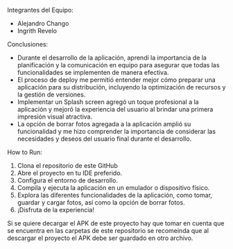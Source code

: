  Integrantes del Equipo:
- Alejandro Chango
- Ingrith Revelo

 Conclusiones:
 
- Durante el desarrollo de la aplicación, aprendí la importancia de la planificación y la comunicación en equipo para asegurar que todas las funcionalidades se implementen de manera efectiva.
- El proceso de deploy me permitió entender mejor cómo preparar una aplicación para su distribución, incluyendo la optimización de recursos y la gestión de versiones.
- Implementar un Splash screen agregó un toque profesional a la aplicación y mejoró la experiencia del usuario al brindar una primera impresión visual atractiva.
- La opción de borrar fotos agregada a la aplicación amplió su funcionalidad y me hizo comprender la importancia de considerar las necesidades y deseos del usuario final durante el desarrollo.

How to Run:

1. Clona el repositorio de este  GitHub
2. Abre el proyecto en tu IDE preferido.
3. Configura el entorno de desarrollo.
4. Compila y ejecuta la aplicación en un emulador o dispositivo físico.
5. Explora las diferentes funcionalidades de la aplicación, como tomar, guardar y cargar fotos, así como la opción de borrar fotos.
6. ¡Disfruta de la experiencia!


Si se quiere decargar el APK de este proyecto hay que tomar en cuenta que se encuentra en las carpetas de este repositorio se recomeinda que al descargar el proyecto el APK debe ser guardado en otro archivo.
